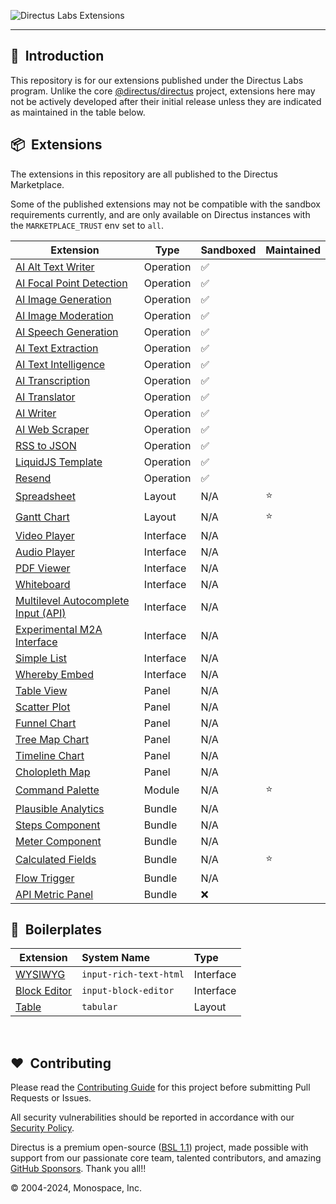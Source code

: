 ![Directus Labs Extensions](https://github.com/directus-labs/extensions/assets/1461554/aae72c6c-e47a-4a6f-968a-5cf1d6b5a73d)

---

## 🐰 &nbsp;Introduction

This repository is for our extensions published under the Directus Labs program. Unlike the core [@directus/directus](https://github.com/directus/directus) project, extensions here may not be actively developed after their initial release unless they are indicated as maintained in the table below.

## 📦 &nbsp;Extensions

The extensions in this repository are all published to the Directus Marketplace.

Some of the published extensions may not be compatible with the sandbox requirements currently, and are only available on Directus instances with the `MARKETPLACE_TRUST` env set to `all`.

| Extension                                                                                                                             | Type      | Sandboxed | Maintained |
| ------------------------------------------------------------------------------------------------------------------------------------- | --------- | --------- | ---------- |
| [AI Alt Text Writer](//github.com/directus-labs/extensions/tree/main/packages/ai-alt-text-writer)                                     | Operation | ✅        |            |
| [AI Focal Point Detection](//github.com/directus-labs/extensions/tree/main/packages/ai-focal-point-detection-operation)               | Operation | ✅        |            |
| [AI Image Generation](//github.com/directus-labs/extensions/tree/main/packages/ai-image-generation-operation)                         | Operation | ✅        |            |
| [AI Image Moderation](//github.com/directus-labs/extensions/tree/main/packages/ai-image-moderation-operation)                         | Operation | ✅        |            |
| [AI Speech Generation](//github.com/directus-labs/extensions/tree/main/packages/ai-speech-generation-operation)                       | Operation | ✅        |            |
| [AI Text Extraction](//github.com/directus-labs/extensions/tree/main/packages/ai-text-extraction-operation)                           | Operation | ✅        |            |
| [AI Text Intelligence](//github.com/directus-labs/extensions/tree/main/packages/ai-text-intelligence-operation)                       | Operation | ✅        |            |
| [AI Transcription](//github.com/directus-labs/extensions/tree/main/packages/ai-transcription-operation)                               | Operation | ✅        |            |
| [AI Translator](//github.com/directus-labs/extensions/tree/main/packages/ai-translator-operation)                                     | Operation | ✅        |            |
| [AI Writer](//github.com/directus-labs/extensions/tree/main/packages/ai-writer-operation)                                             | Operation | ✅        |            |
| [AI Web Scraper](//github.com/directus-labs/extensions/tree/main/packages/ai-web-scraper-operation)                                   | Operation | ✅        |            |
| [RSS to JSON](//github.com/directus-labs/extensions/tree/main/packages/rss-to-json-operation)                                         | Operation | ✅        |            |
| [LiquidJS Template](//github.com/directus-labs/extensions/tree/main/packages/liquidjs-operation)                                      | Operation | ✅        |            |
| [Resend](//github.com/directus-labs/extensions/tree/main/packages/resend-operation)                                                   | Operation | ✅        |            |
| [Spreadsheet](//github.com/directus-labs/extensions/tree/main/packages/spreadsheet-layout)                                            | Layout    | N/A       | ⭐         |
| [Gantt Chart](//github.com/directus-labs/extensions/tree/main/packages/gantt-chart-layout)                                            | Layout    | N/A       | ⭐         |
| [Video Player](//github.com/directus-labs/extensions/tree/main/packages/video-player-interface)                                       | Interface | N/A       |            |
| [Audio Player](//github.com/directus-labs/extensions/tree/main/packages/audio-player-interface)                                       | Interface | N/A       |            |
| [PDF Viewer](//github.com/directus-labs/extensions/tree/main/packages/pdf-viewer-interface)                                           | Interface | N/A       |            |
| [Whiteboard](//github.com/directus-labs/extensions/tree/main/packages/whiteboard-interface)                                           | Interface | N/A       |            |
| [Multilevel Autocomplete Input (API)](//github.com/directus-labs/extensions/tree/main/packages/multilevel-autocomplete-api-interface) | Interface | N/A       |            |
| [Experimental M2A Interface](//github.com/directus-labs/extensions/tree/main/packages/experimental-m2a-interface)                     | Interface | N/A       |            |
| [Simple List](//github.com/directus-labs/extensions/tree/main/packages/simple-list-interface)                                         | Interface | N/A       |            |
| [Whereby Embed](//github.com/directus-labs/extensions/tree/main/packages/whereby-embedded-interface)                                  | Interface | N/A       |            |
| [Table View](//github.com/directus-labs/extensions/tree/main/packages/table-view-panel)                                               | Panel     | N/A       |            |
| [Scatter Plot](//github.com/directus-labs/extensions/tree/main/packages/scatter-plot-panel)                                           | Panel     | N/A       |            |
| [Funnel Chart](//github.com/directus-labs/extensions/tree/main/packages/funnel-chart-panel)                                           | Panel     | N/A       |            |
| [Tree Map Chart](//github.com/directus-labs/extensions/tree/main/packages/treemap-chart-panel)                                        | Panel     | N/A       |            |
| [Timeline Chart](//github.com/directus-labs/extensions/tree/main/packages/timeline-chart-panel)                                       | Panel     | N/A       |            |
| [Cholopleth Map](//github.com/directus-labs/extensions/tree/main/packages/choropleth-map-panel)                                       | Panel     | N/A       |            |
| [Command Palette](//github.com/directus-labs/extensions/tree/main/packages/command-palette-module)                                    | Module    | N/A       | ⭐         |
| [Plausible Analytics](//github.com/directus-labs/extensions/tree/main/packages/plausible-analytics-bundle)                            | Bundle    | N/A       |            |
| [Steps Component](//github.com/directus-labs/extensions/tree/main/packages/steps-component)                                           | Bundle    | N/A       |            |
| [Meter Component](//github.com/directus-labs/extensions/tree/main/packages/meter-component)                                           | Bundle    | N/A       |            |
| [Calculated Fields](//github.com/directus-labs/extensions/tree/main/packages/calculated-fields-bundle)                                | Bundle    | N/A       | ⭐         |
| [Flow Trigger](//github.com/directus-labs/extensions/tree/main/packages/flow-trigger-bundle)                                          | Bundle    | N/A       |            |
| [API Metric Panel](//github.com/directus-labs/extensions/tree/main/packages/api-metric-panel)                                         | Bundle    | ❌        |            |

<!-- Tentatively Upcoming - no promises!

| [AI Research](//github.com/directus-labs/extensions/tree/main/packages/ai-research-interface) | Interface | Planned | N/A |
| [-------------------------------------------------------------------------------------------) | I-------e | P-----d | N-A |

-->

## 🔧 &nbsp;Boilerplates

| Extension                                                                                          | System Name            | Type      |
| -------------------------------------------------------------------------------------------------- | :--------------------- | :-------- |
| [WYSIWYG](//github.com/directus-labs/extensions/tree/main/boilerplates/input-rich-text-html)       | `input-rich-text-html` | Interface |
| [Block Editor](//github.com/directus-labs/extensions/tree/main/boilerplates/input-block-editor)    | `input-block-editor`   | Interface |
| [Table](//github.com/directus-labs/extensions/tree/main/boilerplates/tabular-layout)               | `tabular`              | Layout    |

<br>

## ❤️ &nbsp;Contributing

Please read the [Contributing Guide](//github.com/directus-labs/extensions/blob/main/.github/CONTRIBUTING.md) for this project before submitting Pull Requests or Issues.

All security vulnerabilities should be reported in accordance with our [Security Policy](//docs.directus.io/contributing/introduction.html#report-security-vulnerability).

Directus is a premium open-source ([BSL 1.1](//github.com/directus/directus/blob/main/license)) project, made possible with support from our passionate core team, talented contributors, and amazing [GitHub Sponsors](//github.com/sponsors/directus). Thank you all!!

© 2004-2024, Monospace, Inc.
